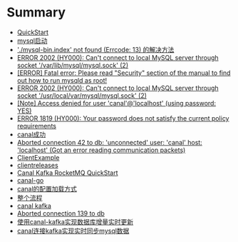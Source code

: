 # Summary

* [QuickStart](README.md)
* [mysql启动](mysqlqi-dong.md)
* ['./mysql-bin.index' not found \(Errcode: 13\) 的解决方法](mysql-binindex-not-found-errcode-13-de-jie-jue-fang-fa.md)
* [ERROR 2002 \(HY000\): Can't connect to local MySQL server through socket '/var/lib/mysql/mysql.sock' \(2\)](error-2002-hy000-cant-connect-to-local-mysql-server-through-socket-varlibmysqlmysqlsock-2.md)
* [\[ERROR\] Fatal error: Please read "Security" section of the manual to find out how to run mysqld as root!](error-fatal-error-please-read-security-section-of-the-manual-to-find-out-how-to-run-mysqld-as-root.md)
* [ERROR 2002 \(HY000\): Can't connect to local MySQL server through socket '/usr/local/var/mysql/mysql.sock' \(2\)](error-2002-hy000-cant-connect-to-local-mysql-server-through-socket-usrlocalvarmysqlmysqlsock-2.md)
* [\[Note\] Access denied for user 'canal'@'localhost' \(using password: YES\)](note-access-denied-for-user-canallocalhost-using-password-yes.md)
* [ERROR 1819 \(HY000\): Your password does not satisfy the current policy requirements](error-1819-hy000-your-password-does-not-satisfy-the-current-policy-requirements.md)
* [canal成功](canalcheng-gong.md)
* [Aborted connection 42 to db: 'unconnected' user: 'canal' host: 'localhost' \(Got an error reading communication packets\)](aborted-connection-42-to-db-unconnected-user-canal-host-localhost-got-an-error-reading-communication-packets.md)
* [ClientExample](clientexample.md)
* [clientreleases](clientreleases.md)
* [Canal Kafka RocketMQ QuickStart](canal-kafka-rocketmq-quickstart.md)
* [canal-go](canal-go.md)
* [canal的配置加载方式](canalde-pei-zhi-jia-zai-fang-shi.md)
* [整个流程](zheng-ge-liu-cheng.md)
* [canal kafka](canal-kafka.md)
* [Aborted connection 139 to db](aborted-connection-139-to-db.md)
* [使用canal-kafka实现数据库增量实时更新](shi-yong-canal-kafka-shi-xian-shu-ju-ku-zeng-liang-shi-shi-geng-xin.md)
* [canal连接kafka实现实时同步mysql数据](canallian-jie-kafka-shi-xian-shi-shi-tong-bu-mysql-shu-ju.md)

